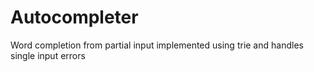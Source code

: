 # Autocompleter
Word completion from partial input implemented using trie and handles single input errors
